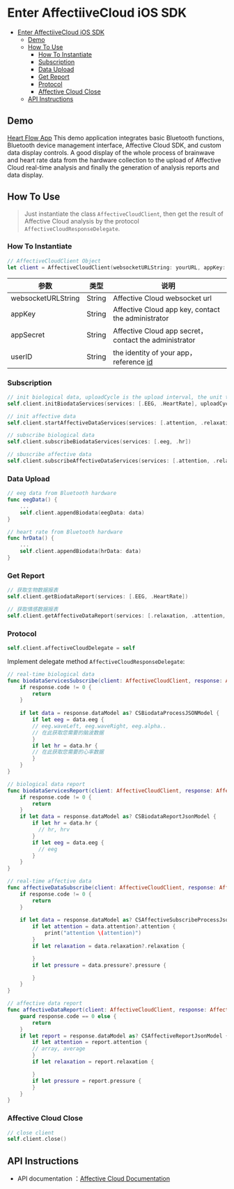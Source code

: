 # Enter AffectiiveCloud iOS SDK

- [Enter AffectiiveCloud iOS SDK](#enter-affectiivecloud-ios-sdk)
  - [Demo](#demo)
  - [How To Use](#how-to-use)
    - [How To Instantiate](#how-to-instantiate)
    - [Subscription](#subscription)
    - [Data Upload](#data-upload)
    - [Get Report](#get-report)
    - [Protocol](#protocol)
    - [Affective Cloud Close](#affective-cloud-close)
  - [API Instructions](#api-instructions)

## Demo

[Heart Flow App](https://github.com/Entertech/Enter-AffectiveCloud-Demo-iOS.git) This demo application integrates basic Bluetooth functions, Bluetooth device management interface, Affective Cloud SDK, and custom data display controls. A good display of the whole process of brainwave and heart rate data from the hardware collection to the upload of Affective Cloud real-time analysis and finally the generation of analysis reports and data display.

## How To Use

> Just instantiate the class `AffectiveCloudClient`, then get the result of Affective Cloud analysis by the protocol  `AffectiveCloudResponseDelegate`.

### How To Instantiate

```swift
// AffectiveCloudClient Object
let client = AffectiveCloudClient(websocketURLString: yourURL, appKey: yourAppKey, appSecret: yourSecret, userID: yourLocalID)

```

| 参数               | 类型   | 说明                                  |
| ------------------ | ------ | ------------------------------------- |
| websocketURLString | String | Affective Cloud websocket url           |
| appKey             | String | Affective Cloud app key, contact the administrator    |
| appSecret          | String | Affective Cloud app secret，contact the administrator |
| userID             | String | the identity of your app， reference [id](https://docs.affectivecloud.com/%F0%9F%8E%99%E6%8E%A5%E5%8F%A3%E5%8D%8F%E8%AE%AE/3.%20%E4%BC%9A%E8%AF%9D%E5%8D%8F%E8%AE%AE.html#userID)                    |

### Subscription

```swift
// init biological data, uploadCycle is the upload interval, the unit time is 0.6 seconds, you can check parameters from documents
self.client.initBiodataServices(services: [.EEG, .HeartRate], uploadCycle:3 )

// init affective data
self.client.startAffectiveDataServices(services: [.attention, .relaxation, .pleasure, .pressure])

// subscribe biological data
self.client.subscribeBiodataServices(services: [.eeg, .hr])

// sbuscribe affective data
self.client.subscribeAffectiveDataServices(services: [.attention, .relaxation, .pressure, .pleasure])
```

### Data Upload

```swift
// eeg data from Bluetooth hardware
func eegData() {
    ...
    self.client.appendBiodata(eegData: data)
}

// heart rate from Bluetooth hardware
func hrData() {
    ...
    self.client.appendBiodata(hrData: data)
}
```

### Get Report

```swift
// 获取生物数据报表
self.client.getBiodataReport(services: [.EEG, .HeartRate])

// 获取情感数据报表
self.client.getAffectiveDataReport(services: [.relaxation, .attention, .pressure, .pleasure])

```

### Protocol

```swift
self.client.affectiveCloudDelegate = self
```

Implement delegate method `AffectiveCloudResponseDelegate`:

```swift
// real-time biological data
func biodataServicesSubscribe(client: AffectiveCloudClient, response: AffectiveCloudResponseJSONModel) {
    if response.code != 0 {
        return
    }
        
    if let data = response.dataModel as? CSBiodataProcessJSONModel {
        if let eeg = data.eeg {
        // eeg.waveLeft, eeg.waveRight, eeg.alpha..
        // 在此获取您需要的脑波数据
        }
        if let hr = data.hr {
        // 在此获取您需要的心率数据
        }
    }
}

// biological data report
func biodataServicesReport(client: AffectiveCloudClient, response: AffectiveCloudResponseJSONModel) {
    if response.code != 0 {
        return
    }
    if let data = response.dataModel as? CSBiodataReportJsonModel {
        if let hr = data.hr {
          // hr, hrv
        }
        if let eeg = data.eeg {
          // eeg
        }
    }
}

// real-time affective data
func affectiveDataSubscribe(client: AffectiveCloudClient, response: AffectiveCloudResponseJSONModel) {
    if response.code != 0 {
        return
    }
        
    if let data = response.dataModel as? CSAffectiveSubscribeProcessJsonModel {
        if let attention = data.attention?.attention {
            print("attention \(attention)")
        }
        if let relaxation = data.relaxation?.relaxation {

        }
        if let pressure = data.pressure?.pressure {

        }
    }
}

// affective data report
func affectiveDataReport(client: AffectiveCloudClient, response: AffectiveCloudResponseJSONModel)  {
    guard response.code == 0 else {
        return
    }
    if let report = response.dataModel as? CSAffectiveReportJsonModel {
        if let attention = report.attention {
        // array, average
        }
        if let relaxation = report.relaxation {

        }
        if let pressure = report.pressure {
        }
    }
}
```

### Affective Cloud Close

```swift
// close client
self.client.close()

```

## API Instructions

- API documentation ：[Affective Cloud Documentation](../APIDocuments/Enter-AffectiveCloud-iOS-SDK-API.md)